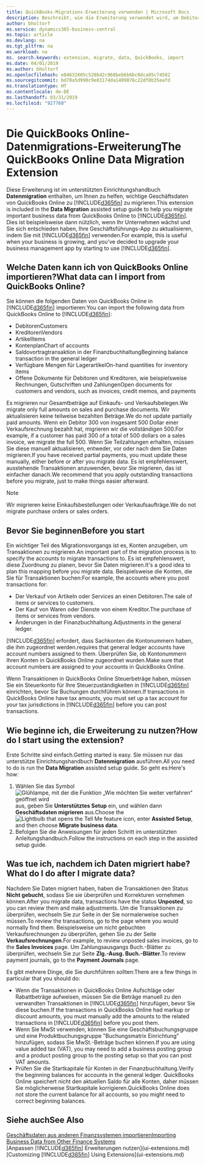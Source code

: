 ```yaml
---
title: QuickBooks-Migrations-Erweiterung verwenden | Microsoft Docs
description: Beschreibt, wie die Erweiterung verwendet wird, um Debitoren, Kreditoren, Artikel und Konten aus QuickBooks Online zu Business Central zu migrieren.
author: bholtorf
ms.service: dynamics365-business-central
ms.topic: article
ms.devlang: na
ms.tgt_pltfrm: na
ms.workload: na
ms. search.keywords: extension, migrate, data, QuickBooks, import
ms.date: 04/01/2019
ms.author: bholtorf
ms.openlocfilehash: e84632605c528bd2c968beb6b6bc0dca05c74502
ms.sourcegitcommit: bd78a5d990c9e83174da1409076c22df8b35eafd
ms.translationtype: HT
ms.contentlocale: de-DE
ms.lasthandoff: 03/31/2019
ms.locfileid: "927760"
---
```

# <a name="the-quickbooks-online-data-migration-extension"></a><span data-ttu-id="f18e8-103">Die QuickBooks Online-Datenmigrations-Erweiterung</span><span class="sxs-lookup"><span data-stu-id="f18e8-103">The QuickBooks Online Data Migration Extension</span></span>
<span data-ttu-id="f18e8-104">Diese Erweiterung ist im unterstützten Einrichtungshandbuch **Datenmigration** enthalten, um Ihnen zu helfen, wichtige Geschäftsdaten von QuickBooks Online zu [!INCLUDE[d365fin](includes/d365fin_md.md)] zu migrieren.</span><span class="sxs-lookup"><span data-stu-id="f18e8-104">This extension is included in the **Data Migration** assisted setup guide to help you migrate important business data from QuickBooks Online to [!INCLUDE[d365fin](includes/d365fin_md.md)].</span></span> <span data-ttu-id="f18e8-105">Dies ist beispielsweise dann nützlich, wenn Ihr Unternehmen wächst und Sie sich entschieden haben, Ihre Geschäftsführungs-App zu aktualisieren, indem Sie mit [!INCLUDE[d365fin](includes/d365fin_md.md)] verwenden.</span><span class="sxs-lookup"><span data-stu-id="f18e8-105">For example, this is useful when your business is growing, and you've decided to upgrade your business management app by starting to use [!INCLUDE[d365fin](includes/d365fin_md.md)].</span></span>

## <a name="what-data-can-i-import-from-quickbooks-online"></a><span data-ttu-id="f18e8-106">Welche Daten kann ich von QuickBooks Online importieren?</span><span class="sxs-lookup"><span data-stu-id="f18e8-106">What data can I import from QuickBooks Online?</span></span>
<span data-ttu-id="f18e8-107">Sie können die folgenden Daten von QuickBooks Online in [!INCLUDE[d365fin](includes/d365fin_md.md)] importieren:</span><span class="sxs-lookup"><span data-stu-id="f18e8-107">You can import the following data from QuickBooks Online to [!INCLUDE[d365fin](includes/d365fin_md.md)]:</span></span>  

* <span data-ttu-id="f18e8-108">Debitoren</span><span class="sxs-lookup"><span data-stu-id="f18e8-108">Customers</span></span>
* <span data-ttu-id="f18e8-109">Kreditoren</span><span class="sxs-lookup"><span data-stu-id="f18e8-109">Vendors</span></span>
* <span data-ttu-id="f18e8-110">Artikel</span><span class="sxs-lookup"><span data-stu-id="f18e8-110">Items</span></span>
* <span data-ttu-id="f18e8-111">Kontenplan</span><span class="sxs-lookup"><span data-stu-id="f18e8-111">Chart of accounts</span></span>
* <span data-ttu-id="f18e8-112">Saldovortragtransaktion in der Finanzbuchhaltung</span><span class="sxs-lookup"><span data-stu-id="f18e8-112">Beginning balance transaction in the general ledger</span></span>
* <span data-ttu-id="f18e8-113">Verfügbare Mengen für Lagerartikel</span><span class="sxs-lookup"><span data-stu-id="f18e8-113">On-hand quantities for inventory items</span></span>
* <span data-ttu-id="f18e8-114">Offene Dokumente für Debitoren und Kreditoren, wie beispielsweise Rechnungen, Gutschriften und Zahlungen</span><span class="sxs-lookup"><span data-stu-id="f18e8-114">Open documents for customers and vendors, such as invoices, credit memos, and payments</span></span>

<span data-ttu-id="f18e8-115">Es migrieren nur Gesamtbeträge auf Einkaufs- und Verkaufsbelegen.</span><span class="sxs-lookup"><span data-stu-id="f18e8-115">We migrate only full amounts on sales and purchase documents.</span></span> <span data-ttu-id="f18e8-116">Wir aktualisieren keine teilweise bezahlten Beträge.</span><span class="sxs-lookup"><span data-stu-id="f18e8-116">We do not update partially paid amounts.</span></span> <span data-ttu-id="f18e8-117">Wenn ein Debitor 300 von insgesamt 500 Dollar einer Verkaufsrechnung bezahlt hat, migrieren wir die vollständigen 500.</span><span class="sxs-lookup"><span data-stu-id="f18e8-117">For example, if a customer has paid 300 of a total of 500 dollars on a sales invoice, we migrate the full 500.</span></span> <span data-ttu-id="f18e8-118">Wenn Sie Teilzahlungen erhalten, müssen Sie diese manuell aktualisieren, entweder, vor oder nach dem Sie Daten migrieren.</span><span class="sxs-lookup"><span data-stu-id="f18e8-118">If you have received partial payments, you must update these manually, either before or after you migrate data.</span></span> <span data-ttu-id="f18e8-119">Es ist empfehlenswert, ausstehende Transaktionen anzuwenden, bevor Sie migrieren, das ist einfacher danach.</span><span class="sxs-lookup"><span data-stu-id="f18e8-119">We recommend that you apply outstanding transactions before you migrate, just to make things easier afterward.</span></span>

> [!NOTE]  
>   <span data-ttu-id="f18e8-120">Wir migrieren keine Einkaufsbestellungen oder Verkaufsaufträge.</span><span class="sxs-lookup"><span data-stu-id="f18e8-120">We do not migrate purchase orders or sales orders.</span></span>

## <a name="before-you-start"></a><span data-ttu-id="f18e8-121">Bevor Sie beginnen</span><span class="sxs-lookup"><span data-stu-id="f18e8-121">Before you start</span></span>
<span data-ttu-id="f18e8-122">Ein wichtiger Teil des Migrationsvorgangs ist es, Konten anzugeben, um Transaktionen zu migrieren.</span><span class="sxs-lookup"><span data-stu-id="f18e8-122">An important part of the migration process is to specify the accounts to migrate transactions to.</span></span> <span data-ttu-id="f18e8-123">Es ist empfehlenswert, diese Zuordnung zu planen, bevor Sie Daten migrieren.</span><span class="sxs-lookup"><span data-stu-id="f18e8-123">It's a good idea to plan this mapping before you migrate data.</span></span> <span data-ttu-id="f18e8-124">Beispielsweise die Konten, die Sie für Transaktionen buchen:</span><span class="sxs-lookup"><span data-stu-id="f18e8-124">For example, the accounts where you post transactions for:</span></span>  

* <span data-ttu-id="f18e8-125">Der Verkauf von Artikeln oder Services an einen Debitoren.</span><span class="sxs-lookup"><span data-stu-id="f18e8-125">The sale of items or services to customers.</span></span>
* <span data-ttu-id="f18e8-126">Der Kauf von Waren oder Dienste von einem Kreditor.</span><span class="sxs-lookup"><span data-stu-id="f18e8-126">The purchase of items or services from vendors.</span></span>  
* <span data-ttu-id="f18e8-127">Änderungen in der Finanzbuchhaltung.</span><span class="sxs-lookup"><span data-stu-id="f18e8-127">Adjustments in the general ledger.</span></span>  

[!INCLUDE[d365fin](includes/d365fin_md.md)] <span data-ttu-id="f18e8-128">erfordert, dass Sachkonten die Kontonummern haben, die ihm zugeordnet werden.</span><span class="sxs-lookup"><span data-stu-id="f18e8-128">requires that general ledger accounts have account numbers assigned to them.</span></span> <span data-ttu-id="f18e8-129">Überprüfen Sie, ob Kontonummern Ihren Konten in QuickBooks Online zugeordnet wurden.</span><span class="sxs-lookup"><span data-stu-id="f18e8-129">Make sure that account numbers are assigned to your accounts in QuickBooks Online.</span></span>

<span data-ttu-id="f18e8-130">Wenn Transaktionen in QuickBooks Online Steuerbeträge haben, müssen Sie ein Steuerkonto für Ihre Steuerzuständigkeiten in [!INCLUDE[d365fin](includes/d365fin_md.md)] einrichten, bevor Sie Buchungen durchführen können.</span><span class="sxs-lookup"><span data-stu-id="f18e8-130">If transactions in QuickBooks Online have tax amounts, you must set up a tax account for your tax jurisdictions in [!INCLUDE[d365fin](includes/d365fin_md.md)] before you can post transactions.</span></span>

## <a name="how-do-i-start-using-the-extension"></a><span data-ttu-id="f18e8-131">Wie beginne ich, die Erweiterung zu nutzen?</span><span class="sxs-lookup"><span data-stu-id="f18e8-131">How do I start using the extension?</span></span>
<span data-ttu-id="f18e8-132">Erste Schritte sind einfach.</span><span class="sxs-lookup"><span data-stu-id="f18e8-132">Getting started is easy.</span></span> <span data-ttu-id="f18e8-133">Sie müssen nur das unterstütze Einrichtungshandbuch **Datenmigration** ausführen.</span><span class="sxs-lookup"><span data-stu-id="f18e8-133">All you need to do is run the **Data Migration** assisted setup guide.</span></span> <span data-ttu-id="f18e8-134">So geht es:</span><span class="sxs-lookup"><span data-stu-id="f18e8-134">Here's how:</span></span>

1. <span data-ttu-id="f18e8-135">Wählen Sie das Symbol ![Glühlampe, mit der die Funktion „Wie möchten Sie weiter verfahren“ geöffnet wird](media/ui-search/search_small.png "Wie möchten Sie weiter verfahren?") aus, geben Sie **Unterstütztes Setup** ein, und wählen dann **Geschäftsdaten migrieren** aus.</span><span class="sxs-lookup"><span data-stu-id="f18e8-135">Choose the ![Lightbulb that opens the Tell Me feature](media/ui-search/search_small.png "Tell me what you want to do") icon, enter **Assisted Setup**, and then choose **Migrate business data**.</span></span>
2. <span data-ttu-id="f18e8-136">Befolgen Sie die Anweisungen für jeden Schritt im unterstützten Anleitungshandbuch.</span><span class="sxs-lookup"><span data-stu-id="f18e8-136">Follow the instructions on each step in the assisted setup guide.</span></span>

## <a name="what-do-i-do-after-i-migrate-data"></a><span data-ttu-id="f18e8-137">Was tue ich, nachdem ich Daten migriert habe?</span><span class="sxs-lookup"><span data-stu-id="f18e8-137">What do I do after I migrate data?</span></span>
<span data-ttu-id="f18e8-138">Nachdem Sie Daten migriert haben, haben die Transaktionen den Status **Nicht gebucht**, sodass Sie sie überprüfen und Korrekturen vornehmen können.</span><span class="sxs-lookup"><span data-stu-id="f18e8-138">After you migrate data, transactions have the status **Unposted**, so you can review them and make adjustments.</span></span> <span data-ttu-id="f18e8-139">Um die Transaktionen zu überprüfen, wechseln Sie zur Seite in der Sie normalerweise suchen müssen.</span><span class="sxs-lookup"><span data-stu-id="f18e8-139">To review the transactions, go to the page where you would normally find them.</span></span> <span data-ttu-id="f18e8-140">Beispielsweise um nicht gebuchten Verkaufsrechnungen zu überprüfen, gehen Sie zu der Seite **Verkaufsrechnungen**.</span><span class="sxs-lookup"><span data-stu-id="f18e8-140">For example, to review unposted sales invoices, go to the **Sales Invoices** page.</span></span> <span data-ttu-id="f18e8-141">Um Zahlungsausgangs Buch.-Blätter zu überprüfen, wechseln Sie zur Seite **Zlg.-Ausg. Buch.-Blätter**.</span><span class="sxs-lookup"><span data-stu-id="f18e8-141">To review payment journals, go to the **Payment Journals** page.</span></span>   

<span data-ttu-id="f18e8-142">Es gibt mehrere Dinge, die Sie durchführen sollten:</span><span class="sxs-lookup"><span data-stu-id="f18e8-142">There are a few things in particular that you should do:</span></span>

* <span data-ttu-id="f18e8-143">Wenn die Transaktionen in QuickBooks Online Aufschläge oder Rabattbeträge aufweisen, müssen Sie die Beträge manuell zu den verwandten Transaktionen in [!INCLUDE[d365fin](includes/d365fin_md.md)] hinzufügen, bevor Sie diese buchen.</span><span class="sxs-lookup"><span data-stu-id="f18e8-143">If the transactions in QuickBooks Online had markup or discount amounts, you must manually add the amounts to the related transactions in [!INCLUDE[d365fin](includes/d365fin_md.md)] before you post them.</span></span>
* <span data-ttu-id="f18e8-144">Wenn Sie MwSt verwenden, können Sie eine Geschäftsbuchungsgruppe und eine Produktbuchungsgruppe "Buchungsmatrix Einrichtung" hinzufügen, sodass Sie MwSt.-Beträge buchen können.</span><span class="sxs-lookup"><span data-stu-id="f18e8-144">If you are using value added tax (VAT), you may need to add a business posting group and a product posting group to the posting setup so that you can post VAT amounts.</span></span>
* <span data-ttu-id="f18e8-145">Prüfen Sie die Startkapitale für Konten in der Finanzbuchhaltung.</span><span class="sxs-lookup"><span data-stu-id="f18e8-145">Verify the beginning balances for accounts in the general ledger.</span></span> <span data-ttu-id="f18e8-146">QuickBooks Online speichert nicht den aktuellen Saldo für alle Konten, daher müssen Sie möglicherweise Startkapitale korrigieren.</span><span class="sxs-lookup"><span data-stu-id="f18e8-146">QuickBooks Online does not store the current balance for all accounts, so you might need to correct beginning balances.</span></span>

## <a name="see-also"></a><span data-ttu-id="f18e8-147">Siehe auch</span><span class="sxs-lookup"><span data-stu-id="f18e8-147">See Also</span></span>
[<span data-ttu-id="f18e8-148">Geschäftsdaten aus anderen Finanzsystemen importieren</span><span class="sxs-lookup"><span data-stu-id="f18e8-148">Importing Business Data from Other Finance Systems</span></span>](across-import-data-configuration-packages.md)  
<span data-ttu-id="f18e8-149">[Anpassen [!INCLUDE[d365fin](includes/d365fin_md.md)] Erweiterungen nutzen](ui-extensions.md)</span><span class="sxs-lookup"><span data-stu-id="f18e8-149">[Customizing [!INCLUDE[d365fin](includes/d365fin_md.md)] Using Extensions](ui-extensions.md)</span></span>  
